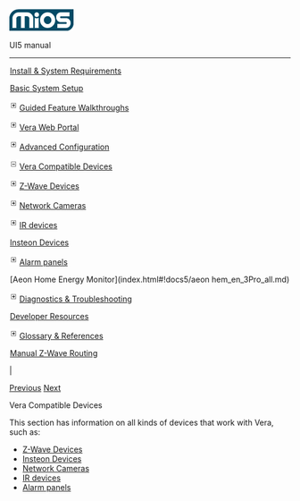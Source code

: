 ![](skins/mios/images/logo.png)

UI5 manual

  
---  
  
![](images/spacer.gif)[Install & System
Requirements](index.html#!docs5/installation_and_system_requirements_en_3Pro_all.md)

![](images/spacer.gif)[Basic System Setup ](index.html#!docs5/getting_started_en_3Pro_all.md)

![](skins/mios/images/plus.gif)[Guided Feature Walkthroughs
](features_en_3Pro_all.html)

![](skins/mios/images/plus.gif)[Vera Web Portal](index.html#!docs5/web_portal_en_3Pro_all.md)

![](skins/mios/images/plus.gif)[Advanced
Configuration](index.html#!docs5/advanced_configuration_en_3Pro_all.md)

![](skins/mios/images/minus.gif)[Vera Compatible
Devices](index.html#!docs5/supported_hardware_en_3Pro_all.md)

![](skins/mios/images/plus.gif)[Z-Wave Devices](index.html#!docs5/zwave_devices_en_3Pro_all.md)

![](skins/mios/images/plus.gif)[Network Cameras](index.html#!docs5/ip_camera_en_3Pro_all.md)

![](skins/mios/images/plus.gif)[IR devices](index.html#!docs5/infrared_en_3Pro_all.md)

![](images/spacer.gif)[Insteon Devices](index.html#!docs5/Insteon_en_3Pro_all.md)

![](skins/mios/images/plus.gif)[Alarm panels](index.html#!docs5/alarm,panel_en_3Pro_all.md)

![](images/spacer.gif)[Aeon Home Energy Monitor](index.html#!docs5/aeon hem_en_3Pro_all.md)

![](skins/mios/images/plus.gif)[Diagnostics &
Troubleshooting](index.html#!docs5/troubleshooting_en_3Pro_all.md)

![](images/spacer.gif)[Developer Resources](index.html#!docs5/developers_en_3Pro_all.md)

![](skins/mios/images/plus.gif)[Glossary &
References](index.html#!docs5/reference_en_3Pro_all.md)

![](images/spacer.gif)[Manual Z-Wave Routing](index.html#!docs5/ManualRoute_en_3Pro_all.md)

|

[Previous](index.html#!docs5/advanced_configuration_en_3Pro_all.md)
[Next](index.html#!docs5/zwave_devices_en_3Pro_all.md)

Vera Compatible Devices

This section has information on all kinds of devices that work with Vera, such
as:  

  * [Z-Wave Devices](index.html#!docs5/zwave_devices_en_all_all.md)
  * [Insteon Devices](index.html#!docs5/Insteon_en_all_all.md)
  * [Network Cameras](index.html#!docs5/ip_camera_en_all_all.md)
  * [IR devices](index.html#!docs5/infrared_en_all_all.md)
  * [Alarm panels](index.html#!docs5/alarm_en_all_all.md)  

  

